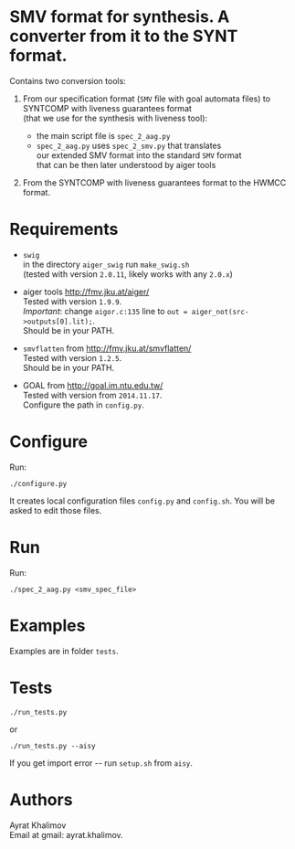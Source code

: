 # SMV format for synthesis. A converter from it to the SYNT format.

Contains two conversion tools:

1. From our specification format (`SMV` file with goal automata files) to    
   SYNTCOMP with liveness guarantees format     
   (that we use for the synthesis with liveness tool): 

    - the main script file is `spec_2_aag.py`
    - `spec_2_aag.py` uses `spec_2_smv.py` that translates     
     our extended SMV format into the standard `SMV` format     
     that can be then later understood by aiger tools

2. From the SYNTCOMP with liveness guarantees format to the HWMCC format.


# Requirements

- `swig`   
  in the directory `aiger_swig` run `make_swig.sh`   
  (tested with version `2.0.11`, likely works with any `2.0.x`)

- aiger tools http://fmv.jku.at/aiger/    
  Tested with version `1.9.9`.      
  _Important_: change `aigor.c:135` line to `out = aiger_not(src->outputs[0].lit);`.    
  Should be in your PATH.

- `smvflatten` from http://fmv.jku.at/smvflatten/      
  Tested with version `1.2.5`.      
  Should be in your PATH.

- GOAL from http://goal.im.ntu.edu.tw/       
  Tested with version from `2014.11.17`.      
  Configure the path in `config.py`.


# Configure

Run:

`./configure.py`

It creates local configuration files `config.py` and `config.sh`. 
You will be asked to edit those files.


# Run
Run: 

`./spec_2_aag.py <smv_spec_file>`


# Examples
Examples are in folder `tests`.


# Tests

`./run_tests.py`

or 

`./run_tests.py --aisy`

If you get import error -- run `setup.sh` from `aisy`.


# Authors
Ayrat Khalimov     
Email at gmail: ayrat.khalimov.

